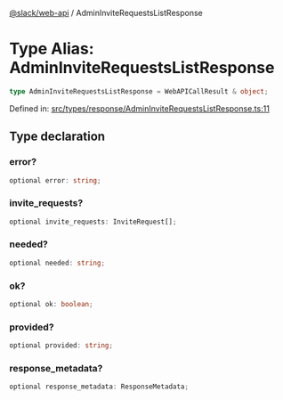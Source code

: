 [@slack/web-api](../index.md) / AdminInviteRequestsListResponse

# Type Alias: AdminInviteRequestsListResponse

```ts
type AdminInviteRequestsListResponse = WebAPICallResult & object;
```

Defined in: [src/types/response/AdminInviteRequestsListResponse.ts:11](https://github.com/slackapi/node-slack-sdk/blob/main/packages/web-api/src/types/response/AdminInviteRequestsListResponse.ts#L11)

## Type declaration

### error?

```ts
optional error: string;
```

### invite\_requests?

```ts
optional invite_requests: InviteRequest[];
```

### needed?

```ts
optional needed: string;
```

### ok?

```ts
optional ok: boolean;
```

### provided?

```ts
optional provided: string;
```

### response\_metadata?

```ts
optional response_metadata: ResponseMetadata;
```

